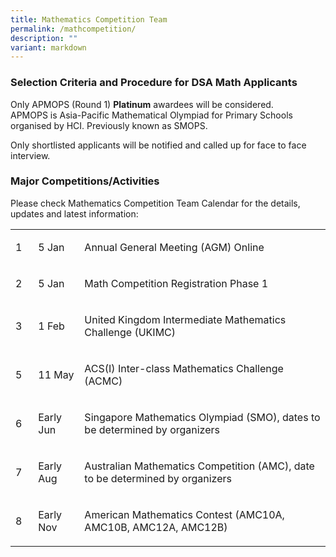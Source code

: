 ```yaml
---
title: Mathematics Competition Team
permalink: /mathcompetition/
description: ""
variant: markdown
---
```

### Selection Criteria and Procedure for DSA Math Applicants

Only APMOPS (Round 1) **Platinum** awardees will be considered. &nbsp;&nbsp;&nbsp;&nbsp;&nbsp;&nbsp;&nbsp;&nbsp;  
APMOPS is Asia-Pacific Mathematical Olympiad for Primary Schools organised by HCI. Previously known as SMOPS.

Only shortlisted applicants will be notified and called up for face to face interview.

<h3>Major Competitions/Activities</h3>
<p>Please check Mathematics Competition Team Calendar for the details, updates and latest information:</p>
<table>
<tbody>
<tr>
<td width="28">
<p>1</p>
</td>
<td width="74">
<p>5 Jan</p>
</td>
<td width="597">
<p>Annual General Meeting (AGM) Online</p>
</td>
</tr>
<tr>
<td width="28">
<p>2</p>
</td>
<td width="74">
<p>5 Jan</p>
</td>
<td width="597">
<p>Math Competition Registration Phase 1</p>
</td>
</tr>
<tr>
<td width="28">
<p>3</p>
</td>
<td width="74">
<p>1 Feb</p>
</td>
<td width="597">
<p>United Kingdom Intermediate Mathematics Challenge (UKIMC)</p>
</td>
</tr>
<tr>
<td width="28">
<p>5</p>
</td>
<td width="74">
<p>11 May</p>
</td>
<td width="597">
<p>ACS(I) Inter-class Mathematics Challenge (ACMC)</p>
</td>
</tr>
<tr>
<td width="28">
<p>6</p>
</td>
<td width="74">
<p>Early Jun</p>
</td>
<td width="597">
<p>Singapore Mathematics Olympiad (SMO), dates to be determined by organizers</p>
</td>
</tr>
<tr>
<td width="28">
<p>7</p>
</td>
<td width="74">
<p>Early Aug</p>
</td>
<td width="597">
<p>Australian Mathematics Competition (AMC), date to be determined by organizers</p>
</td>
</tr>
<tr>
<td width="28">
<p>8</p>
</td>
<td width="74">
<p>Early Nov</p>
</td>
<td width="597">
<p>American Mathematics Contest (AMC10A, AMC10B, AMC12A, AMC12B)</p>
</td>
</tr>
</tbody>
</table>